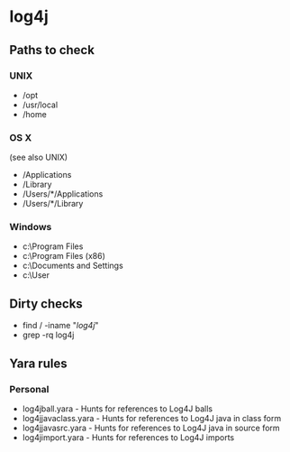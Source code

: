 # log4j

## Paths to check

### UNIX

* /opt
* /usr/local
* /home

### OS X

(see also UNIX)

* /Applications
* /Library
* /Users/*/Applications
* /Users/*/Library

### Windows

* c:\Program Files
* c:\Program Files (x86)
* c:\Documents and Settings
* c:\User

## Dirty checks

* find / -iname "*log4j*"
* grep -rq log4j <path>

## Yara rules

### Personal

* log4jball.yara - Hunts for references to Log4J balls
* log4jjavaclass.yara - Hunts for references to Log4J java in class form
* log4jjavasrc.yara - Hunts for references to Log4J java in source form
* log4jimport.yara - Hunts for references to Log4J imports
